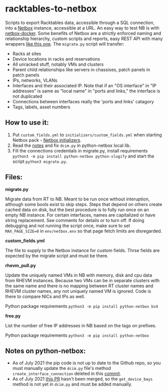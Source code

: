 # racktables-to-netbox

Scripts to export Racktables data, accessible through a SQL connection, into a [Netbox](https://github.com/netbox-community/netbox/) instance, accessible at a URL. An easy way to test NB is with [netbox-docker](https://github.com/netbox-community/netbox-docker). Some benefits of Netbox are a strictly enforced naming and relationship hierarchy, custom scripts and reports, easy REST API with many wrappers [like this one](https://github.com/jagter/python-netbox). The `migrate.py` script will transfer:
- Racks at sites
- Device locations in racks and reservations
- All unracked stuff, notably VMs and clusters
- Parent child relationships like servers in chassises, patch panels in patch panels
- IPs, networks, VLANs
- Interfaces and their associated IP. Note that if an "OS interface" in "IP addresses" is same as "local name" in "ports and links," the interface is not duplicated
- Connections between interfaces really the 'ports and links' catagory
- Tags, labels, asset numbers

## How to use it:

1. Put `custom_fields.yml` to `initializers/custom_fields.yml` when starting Netbox pack - [Netbox initializers](https://github.com/netbox-community/netbox-docker/tree/release/initializers).
2. Read the [notes](https://github.com/bandwidth-intern/racktables-to-netbox#notes-on-python-netbox) and fix `dcim.py` in python-netbox local lib.
3. Fill the connections credentials in migrate.py, install requirements `python3 -m pip install python-netbox python-slugify` and start the script `python3 migrate.py`.

## Files:
**migrate.py**

Migrate data from RT to NB. Meant to be run once without interuption, although some bools exist to skip steps.
Steps that depend on others create cached data on disk, but the best procedure is to fully run once on an empty NB instance. For certain interfaces, names are capitalized or have string replacement. See comments for details or to turn off. If doing debugging and not running the script once, make sure to set `MAX_PAGE_SIZE=0` in `env/netbox.env` so that page fetch limits are disregarded.

**custom_fields.yml**

The file to supply to the Netbox instance for custom fields. Thrse fields are expected by the migrate script and must be there.

**rhevm_pull.py**

Update the uniquely named VMs in NB with memory, disk and cpu data from RHEVM instances. Because two VMs can be in separate clusters with the same name and there is no mapping between RT cluster names and RHEVM cluster names, any not uniquely named VM is ignored. 
Code is there to compare NICs and IPs as well.

Python package requirements `python3 -m pip install python-netbox bs4`

**free.py**

List the number of free IP addresses in NB based on the tags on prefixes.

Python package requirements `python3 -m pip install python-netbox`

## Notes on python-netbox:
- As of July 2021 the pip code is not up to date to the Github repo, so you must manually update the `dcim.py` file's method `create_interface_connection` deleted in this [commit](https://github.com/jagter/python-netbox/commit/279a2f77b25764db62283ed3e1337e94d9bc9812).
- As of July 2021 [this PR](https://github.com/jagter/python-netbox/pull/49) hasn't been merged, so the `get_device_bays` method is not yet in `dcim.py` and must be added manually.
